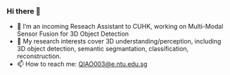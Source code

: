 ### Hi there 👋
- 🔭 I’m an incoming Reseach Assistant to CUHK, working on Multi-Modal Sensor Fusion for 3D Object Detection
- 🌱 My research interests cover 3D understanding/perception, including 3D object detection, semantic segmantation, classification, reconstruction.
- 📫 How to reach me: QIAO003@e.ntu.edu.sg
<!--
**russellyq/russellyq** is a ✨ _special_ ✨ repository because its `README.md` (this file) appears on your GitHub profile.

Here are some ideas to get you started:

- 🔭 I’m currently working on ...
- 🌱 I’m currently learning ...
- 👯 I’m looking to collaborate on ...
- 🤔 I’m looking for help with ...
- 💬 Ask me about ...
- 📫 How to reach me: ...
- 😄 Pronouns: ...
- ⚡ Fun fact: ...
-->

